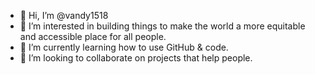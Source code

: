 - 👋 Hi, I’m @vandy1518
- 👀 I’m interested in building things to make the world a more equitable and accessible place for all people. 
- 🌱 I’m currently learning how to use GitHub & code.
- 💞️ I’m looking to collaborate on projects that help people.

<!---
vandy1518/vandy1518 is a ✨ special ✨ repository because its `README.md` (this file) appears on your GitHub profile.
You can click the Preview link to take a look at your changes.
--->
